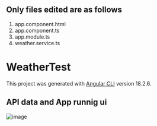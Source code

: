 ## Only files edited are as follows
1. app.component.html
2. app.component.ts
3. app.module.ts
4. weather.service.ts


# WeatherTest

This project was generated with [Angular CLI](https://github.com/angular/angular-cli) version 18.2.6.

## API data and App runnig ui
![image](https://github.com/user-attachments/assets/fc2ea4a8-3d52-45a3-9418-23a36b4c3ce3)

